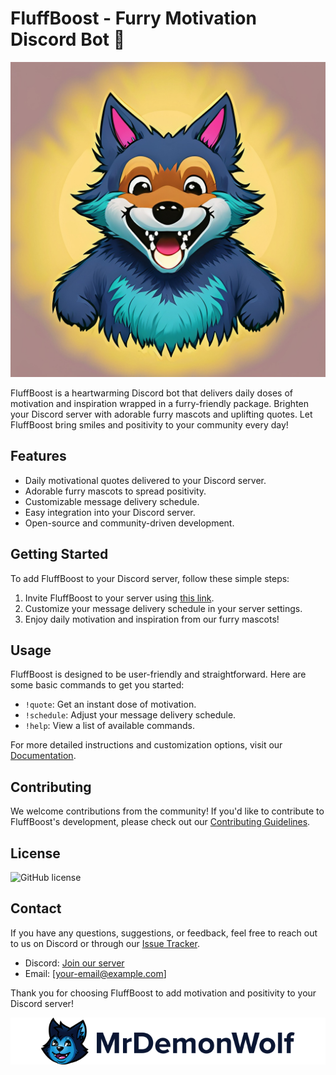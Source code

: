 # FluffBoost - Furry Motivation Discord Bot 🐾

![FluffBoost Logo](logo.jpg)

FluffBoost is a heartwarming Discord bot that delivers daily doses of motivation and inspiration wrapped in a furry-friendly package. Brighten your Discord server with adorable furry mascots and uplifting quotes. Let FluffBoost bring smiles and positivity to your community every day!

## Features

- Daily motivational quotes delivered to your Discord server.
- Adorable furry mascots to spread positivity.
- Customizable message delivery schedule.
- Easy integration into your Discord server.
- Open-source and community-driven development.

## Getting Started

To add FluffBoost to your Discord server, follow these simple steps:

1. Invite FluffBoost to your server using [this link](invite-link).
2. Customize your message delivery schedule in your server settings.
3. Enjoy daily motivation and inspiration from our furry mascots!

## Usage

FluffBoost is designed to be user-friendly and straightforward. Here are some basic commands to get you started:

- `!quote`: Get an instant dose of motivation.
- `!schedule`: Adjust your message delivery schedule.
- `!help`: View a list of available commands.

For more detailed instructions and customization options, visit our [Documentation](link-to-documentation).

## Contributing

We welcome contributions from the community! If you'd like to contribute to FluffBoost's development, please check out our [Contributing Guidelines](link-to-contributing-guidelines).

## License

![GitHub license](https://img.shields.io/github/license/MrDemonWolf/community-bot.svg?style=for-the-badge&logo=github)

## Contact

If you have any questions, suggestions, or feedback, feel free to reach out to us on Discord or through our [Issue Tracker](link-to-issue-tracker).

- Discord: [Join our server](link-to-discord-server)
- Email: [your-email@example.com]

Thank you for choosing FluffBoost to add motivation and positivity to your Discord server!

<p align="center">
    <img src="mrdemonwolf.png"/>
</p>
